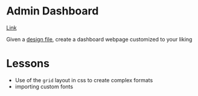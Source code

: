 # Admin Dashboard

[Link](https://raylopez509.github.io/admindashboard_odin/index.html)

Given a [design file](https://cdn.statically.io/gh/TheOdinProject/curriculum/43cc6ab69fdfbef40d431a65677d2144668930ac/intermediate_html_css/grid/project_admin_dashboard/imgs/dashboard-project.png), create a dashboard webpage customized to your liking

# Lessons 
- Use of the `grid` layout in css to create complex formats
- importing custom fonts
 
